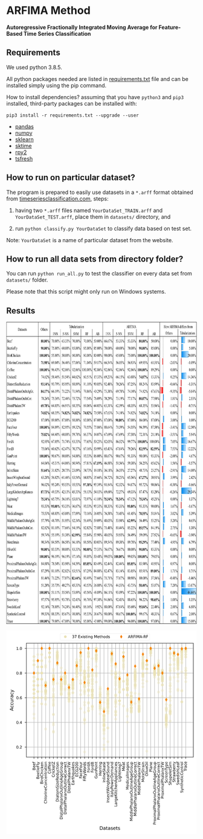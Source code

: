 # ARFIMA Method 

**Autoregressive Fractionally Integrated Moving Average for Feature-Based Time Series Classification**

## Requirements
We used python 3.8.5. 

All python packages needed are listed in [requirements.txt](requirements.txt) file  and can be installed simply using the pip command. 

How to install dependencies? assuming that you have `python3` and `pip3` installed, third-party packages can be installed with:

```
pip3 install -r requirements.txt --upgrade --user
```

* [pandas](https://pandas.pydata.org/)
* [numpy](https://numpy.org/)
* [sklearn](https://scikit-learn.org/stable/)
* [sktime](https://github.com/alan-turing-institute/sktime)
* [rpy2](https://rpy2.github.io/)
* [tsfresh](https://tsfresh.readthedocs.io/en/latest/)

## How to run on particular dataset?

The program is prepared to easily use datasets in a `*.arff` format obtained from [timeseriesclassification.com](http://timeseriesclassification.com), steps: 

1) having two `*.arff` files named `YourDataSet_TRAIN.arff` and `YourDataSet_TEST.arff`, place them in `datasets/` directory, and 

2) run `python classify.py YourDataSet` to classify data based on test set.

Note: `YourDataSet` is a name of particular dataset from the website.

## How to run all data sets from directory folder?

You can run `python run_all.py` to test the classifier on every data set from `datasets/` folder.

Please note that this script might only run on Windows systems.

## Results
<p align="center">
  <img src="figure/comparison1.png" style="width:800px; height:800px"/>
</p>

<p align="center">
  <img src="figure/comparison2.png"/>
</p>
